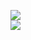 [![](https://img.shields.io/badge/Made%20With-Github%20Spray-lightgrey.svg?style=for-the-badge&logo=github)](https://github.com/Annihil/github-spray#16833)  
[![](https://i.imgur.com/2DrTn0Z.gif)](https://github.com/Annihil/github-spray)